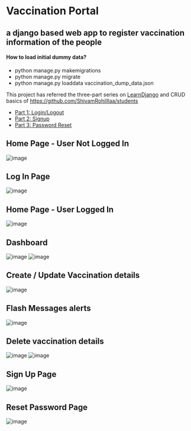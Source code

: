 # Vaccination Portal
## a django based web app to register vaccination information of the people

#### How to load initial dummy data?
- python manage.py makemigrations
- python manage.py migrate
- python manage.py loaddata vaccination_dump_data.json

This project has referred the three-part series on [LearnDjango](https://learndjango.com) and CRUD basics of https://github.com/ShivamRohilllaa/students

- [Part 1: Login/Logout](https://learndjango.com/tutorials/django-login-and-logout-tutorial)
- [Part 2: Signup](https://learndjango.com/tutorials/django-signup-tutorial)
- [Part 3: Password Reset](https://learndjango.com/tutorials/django-password-reset-tutorial)

## Home Page - User Not Logged In
![image](https://user-images.githubusercontent.com/46608433/143462599-daf4f881-a7dc-451d-bc02-b42146ad0727.png)

## Log In Page
![image](https://user-images.githubusercontent.com/46608433/143462735-89212551-63fa-4553-a8af-f43a7738afca.png)

## Home Page - User Logged In
![image](https://user-images.githubusercontent.com/46608433/143462832-731fc2dc-ac1f-4c5e-99cf-740a1c1e3453.png)

## Dashboard
![image](https://user-images.githubusercontent.com/46608433/143462924-b63b5b1d-32cb-4d72-b4e2-0eaad9004426.png)
![image](https://user-images.githubusercontent.com/46608433/143462970-3ca9768d-36e8-4d17-bb60-27c9e4dbb0a6.png)

## Create / Update Vaccination details
![image](https://user-images.githubusercontent.com/46608433/143463095-092d1523-e23e-4ca0-b4d6-0d70f90a943d.png)

## Flash Messages alerts
![image](https://user-images.githubusercontent.com/46608433/143463327-17b2c437-c3ea-4a62-b5ee-c1fc878e0041.png)

## Delete vaccination details
![image](https://user-images.githubusercontent.com/46608433/143463422-2701f710-05d5-4baa-a700-b9607512ee57.png)
![image](https://user-images.githubusercontent.com/46608433/143463510-7bfbc0af-5dc4-401d-80fe-9179f4089348.png)

## Sign Up Page
![image](https://user-images.githubusercontent.com/46608433/143464600-2a60cdff-cfb7-418c-aa88-4f1318b58408.png)

## Reset Password Page
![image](https://user-images.githubusercontent.com/46608433/143464690-7709bc4a-bf0a-4934-a9af-0f65dabb1638.png)


